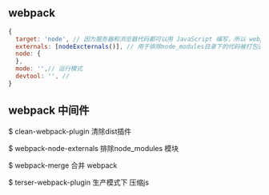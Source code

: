 ## webpack
```js
{
  target: 'node', // 因为服务器和浏览器代码都可以用 JavaScript 编写，所以 webpack 提供了多种构建目标(target)
  externals: [nodeExcternals()], // 用于排除node_modules目录下的代码被打包进去
  node: {
  },
  mode: '',// 运行模式
  devtool: '', // 
}
```

## webpack 中间件
$ clean-webpack-plugin  清除dist插件

$ webpack-node-externals  排除node_modules 模块

$ webpack-merge  合并 webpack

$ terser-webpack-plugin  生产模式下 压缩js